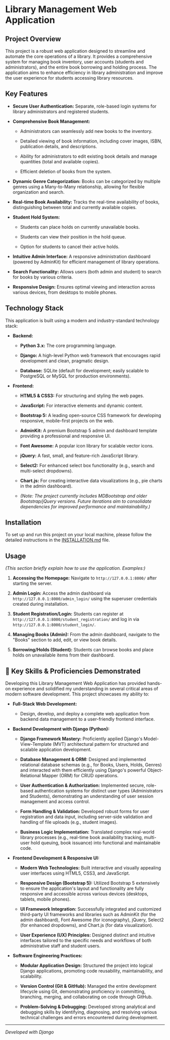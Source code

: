 # Library Management Web Application

## Project Overview

This project is a robust web application designed to streamline and automate the core operations of a library. It provides a comprehensive system for managing book inventory, user accounts (students and administrators), and the entire book borrowing and holding process. The application aims to enhance efficiency in library administration and improve the user experience for students accessing library resources.

## Key Features

* **Secure User Authentication:** Separate, role-based login systems for library administrators and registered students.

* **Comprehensive Book Management:**

    * Administrators can seamlessly add new books to the inventory.

    * Detailed viewing of book information, including cover images, ISBN, publication details, and descriptions.

    * Ability for administrators to edit existing book details and manage quantities (total and available copies).

    * Efficient deletion of books from the system.

* **Dynamic Genre Categorization:** Books can be categorized by multiple genres using a Many-to-Many relationship, allowing for flexible organization and search.

* **Real-time Book Availability:** Tracks the real-time availability of books, distinguishing between total and currently available copies.

* **Student Hold System:**

    * Students can place holds on currently unavailable books.

    * Students can view their position in the hold queue.

    * Option for students to cancel their active holds.

* **Intuitive Admin Interface:** A responsive administration dashboard (powered by AdminKit) for efficient management of library operations.

* **Search Functionality:** Allows users (both admin and student) to search for books by various criteria.

* **Responsive Design:** Ensures optimal viewing and interaction across various devices, from desktops to mobile phones.

## Technology Stack

This application is built using a modern and industry-standard technology stack:

* **Backend:**

    * **Python 3.x:** The core programming language.

    * **Django:** A high-level Python web framework that encourages rapid development and clean, pragmatic design.

    * **Database:** SQLite (default for development; easily scalable to PostgreSQL or MySQL for production environments).

  
* **Frontend:**

    * **HTML5 & CSS3:** For structuring and styling the web pages.

    * **JavaScript:** For interactive elements and dynamic content.

    * **Bootstrap 5:** A leading open-source CSS framework for developing responsive, mobile-first projects on the web.

    * **AdminKit:** A premium Bootstrap 5 admin and dashboard template providing a professional and responsive UI.

    * **Font Awesome:** A popular icon library for scalable vector icons.

    * **jQuery:** A fast, small, and feature-rich JavaScript library.

    * **Select2:** For enhanced select box functionality (e.g., search and multi-select dropdowns).

    * **Chart.js:** For creating interactive data visualizations (e.g., pie charts in the admin dashboard).

    * *(Note: The project currently includes MDBootstrap and older Bootstrap/jQuery versions. Future iterations aim to consolidate dependencies for improved performance and maintainability.)*

## Installation

To set up and run this project on your local machine, please follow the detailed instructions in the [INSTALLATION.md](INSTALLATION.md) file.

## Usage

*(This section briefly explain how to use the application. Examples:)*

1.  **Accessing the Homepage:** Navigate to `http://127.0.0.1:8000/` after starting the server.

2.  **Admin Login:** Access the admin dashboard via `http://127.0.0.1:8000/admin_login/` using the superuser credentials created during installation.

3.  **Student Registration/Login:** Students can register at `http://127.0.0.1:8000/student_registration/` and log in via `http://127.0.0.1:8000/student_login/`.

4.  **Managing Books (Admin):** From the admin dashboard, navigate to the "Books" section to add, edit, or view book details.

5.  **Borrowing/Holds (Student):** Students can browse books and place holds on unavailable items from their dashboard.




## 🚀 Key Skills & Proficiencies Demonstrated

Developing this Library Management Web Application has provided hands-on experience and solidified my understanding in several critical areas of modern software development. This project showcases my ability to:

* **Full-Stack Web Development:**

    * Design, develop, and deploy a complete web application from backend data management to a user-friendly frontend interface.

* **Backend Development with Django (Python):**

    * **Django Framework Mastery:** Proficiently applied Django's Model-View-Template (MVT) architectural pattern for structured and scalable application development.

    * **Database Management & ORM:** Designed and implemented relational database schemas (e.g., for Books, Users, Holds, Genres) and interacted with them efficiently using Django's powerful Object-Relational Mapper (ORM) for CRUD operations.

    * **User Authentication & Authorization:** Implemented secure, role-based authentication systems for distinct user types (Administrators and Students), demonstrating an understanding of user session management and access control.

    * **Form Handling & Validation:** Developed robust forms for user registration and data input, including server-side validation and handling of file uploads (e.g., student images).

    * **Business Logic Implementation:** Translated complex real-world library processes (e.g., real-time book availability tracking, multi-user hold queuing, book issuance) into functional and maintainable code.

* **Frontend Development & Responsive UI:**

    * **Modern Web Technologies:** Built interactive and visually appealing user interfaces using HTML5, CSS3, and JavaScript.

    * **Responsive Design (Bootstrap 5):** Utilized Bootstrap 5 extensively to ensure the application's layout and functionality are fully responsive and accessible across various devices (desktops, tablets, mobile phones).

    * **UI Framework Integration:** Successfully integrated and customized third-party UI frameworks and libraries such as AdminKit (for the admin dashboard), Font Awesome (for iconography), jQuery, Select2 (for enhanced dropdowns), and Chart.js (for data visualization).

    * **User Experience (UX) Principles:** Designed distinct and intuitive interfaces tailored to the specific needs and workflows of both administrative staff and student users.

* **Software Engineering Practices:**

    * **Modular Application Design:** Structured the project into logical Django applications, promoting code reusability, maintainability, and scalability.

    * **Version Control (Git & GitHub):** Managed the entire development lifecycle using Git, demonstrating proficiency in committing, branching, merging, and collaborating on code through GitHub.

    * **Problem-Solving & Debugging:** Developed strong analytical and debugging skills by identifying, diagnosing, and resolving various technical challenges and errors encountered during development.




---
*Developed with Django*
